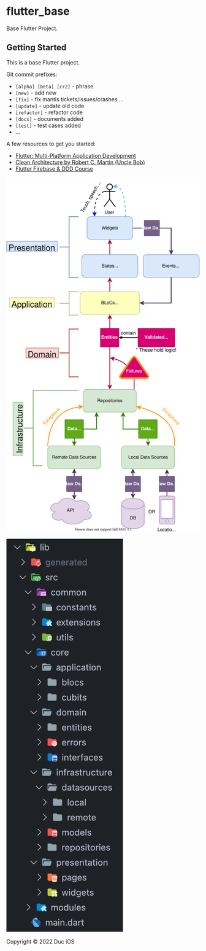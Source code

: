 # flutter_base

Base Flutter Project.

## Getting Started

This is a base Flutter project.

Git commit prefixes:
- `[alpha] [beta] [cr2]` - phrase
- `[new]` - add new
- `[fix]` - fix mantis tickets/issues/crashes ...
- `[update]` - update old code
- `[refactor]` - refactor code
- `[docs]` - documents added
- `[test]` - test cases added
- ...

A few resources to get you started:

- [Flutter: Multi-Platform Application Development](https://docs.flutter.dev/)
- [Clean Architecture by Robert C. Martin (Uncle Bob)](https://blog.cleancoder.com/uncle-bob/2012/08/13/the-clean-architecture.html)
- [Flutter Firebase & DDD Course](https://resocoder.com/category/tutorials/flutter/firebase-ddd/)

![ddd](ddd.svg)

![dddclean_architecture_folders](ddd_folders.jpg)

Copyright © 2022 Duc iOS